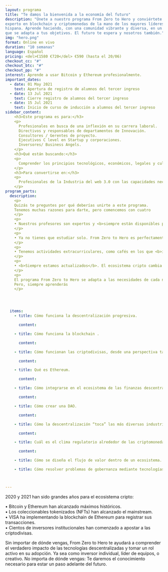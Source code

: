 ```yaml
---
layout: programa
title: "Te damos la bienvenida a la economía del futuro"
description: "Únete a nuestro programa From Zero to Hero y conviértete en un
experto en blockchain y criptomonedas de la mano de los mayores líderes de habla
hispana. Aprende haciendo, con una comunidad vibrante y diversa, en un programa
que se adapta a tus objetivos. El futuro te espera y nosotros también."
img: "hero.png"
format: Online en vivo
duration: "10 semanas"
language: Español
pricing: <del>€1580 €720</del> €590 (hasta el 20/06)
checkout_cc: "#"
checkout_btc: "#"
checkout_pp: "#"
interest: Aprende a usar Bitcoin y Ethereum profesionalmente.
important_dates:
  - date: 01 May 2021
    text: Apertura de registro de alumnos del tercer ingreso
  - date: 13 Jul 2021
    text: Cierre registro de alumnos del tercer ingreso
  - date: 15 Jul 2021
    text: Inicio de curso de inducción a alumnos del tercer ingreso
sidebar_content:
    <h3>Este programa es para:</h3>
    <p>
      Profesionales en busca de una inflexión en su carrera laboral.
      Directivos y responsables de departamentos de Innovación.
      Consultores / Gerentes de proyecto.
      Ejecutivos C level en Startup y corporaciones.
      Inversores/ Business Angels.
    </p>
    <h3>Qué están buscando:</h3>
    <p>
      Comprender los principios tecnológicos, económicos, legales y culturales que rigen el funcionamiento de tecnologías Blockchain, así como conocer las mejores prácticas en el diseño y gestión de herramientas para el desarrollo e implementación de nuevas soluciones distribuídas.
    </p>
    <h3>Para convertirse en:</h3>
    <p>
      Profesionales de la Industria del web 3.0 con las capacidades necesarias para liderar el camino hacia una sociedad coordinada por protocolos orientados a alinear incentivos en el nuevo Internet del Valor.
    </p>
program_parts:
  description:
    <p>
    Quizás te preguntes por qué deberías unirte a este programa.
    Tenemos muchas razones para darte, pero comencemos con cuatro
    </p>
    <p>
    • Nuestros profesores son expertos y <b>siempre están disponibles para responder tus preguntas</b>.
    </p>
    <p>
    • Ya no tienes que estudiar solo. From Zero to Hero es perfectamente sincrónico y personalizado. <b>Si estás buscando una comunidad</b> de apasionados de la criptografía con la que compartir y construir, <b>ya la encontraste</b>.
    </p>
    <p>
    • Tenemos actividades extracurriculares, como cafés en los que <b>invitados de lujo</b> ahondarán en los conceptos del curso desde <b>una perspectiva diferente</b>.
    </p>
    <p>
    • <b>Siempre estamos actualizados</b>. El ecosistema cripto cambia constantemente. Nosotros también. Nuestros profesores están en la vanguardia de la industria, lo que mantiene nuestro material actualizado y siempre relevante.
    </p>
    <p>
    El programa From Zero to Hero se adapta a las necesidades de cada nuevo grupo de estudiantes. Es un programa versátil y en constante actualización.<br>
    Pero, siempre aprenderás
    </p>




  items:
    - title: Cómo funciona la descentralización progresiva.

      content:

    - title: Cómo funciona la blockchain .

      content:

    - title: Cómo funcionan las criptodivisas, desde una perspectiva tanto técnica como filosófica.

      content:

    - title: Qué es Ethereum.

      content:

    - title: Cómo integrarse en el ecosistema de las finanzas descentralizadas.

      content:

    - title: Cómo crear una DAO.

      content:

    - title: Cómo la descentralización “toca” las más diversas industrias y disciplinas.

      content:

    - title: Cuál es el clima regulatorio alrededor de las criptomonedas y cómo adaptarse a él.

      content:

    - title: Cómo se diseña el flujo de valor dentro de un ecosistema.

    - title: Cómo resolver problemas de gobernanza mediante tecnologías descentralizadas.



---
```

2020 y 2021 han sido grandes años para el ecosistema cripto:

• Bitcoin y Ethereum han alcanzado máximos históricos. <br>
• Los coleccionables tokenizados (NFTs) han alcanzado el mainstream. <br>
• VISA ha implementando la blockchain de Ethereum para registrar sus transacciones. <br>
• Cientos de inversores institucionales han comenzado a apostar a las criptodivisas.  <br>

Sin importar de dónde vengas, From Zero to Hero te ayudará a comprender el verdadero impacto de las tecnologías descentralizadas y tomar un rol activo en su adopción. Ya sea como inversor individual, líder de equipos, o creativo. No importa de dónde vengas: Te daremos el conocimiento necesario para estar un paso adelante del futuro.
